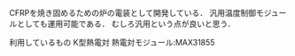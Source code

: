 CFRPを焼き固めるための炉の電装として開発している．
汎用温度制御モジュールとしても運用可能である．
むしろ汎用という点が良いと思う．

利用しているもの
K型熱電対
熱電対モジュール:MAX31855
